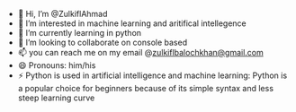 - 👋 Hi, I’m @ZulkiflAhmad
- 👀 I’m interested in machine learning and aritifical intellegence
- 🌱 I’m currently learning in python 
- 💞️ I’m looking to collaborate on console based 
- 📫 you can reach me on my email @zulkiflbalochkhan@gmail.com
- 😄 Pronouns: him/his
- ⚡ Python is used in artificial intelligence and machine learning: Python is a popular choice for beginners because of its simple syntax and less steep learning curve

<!---
ZulkiflAhmad/ZulkiflAhmad is a ✨ special ✨ repository because its `README.md` (this file) appears on your GitHub profile.
You can click the Preview link to take a look at your changes.
--->
